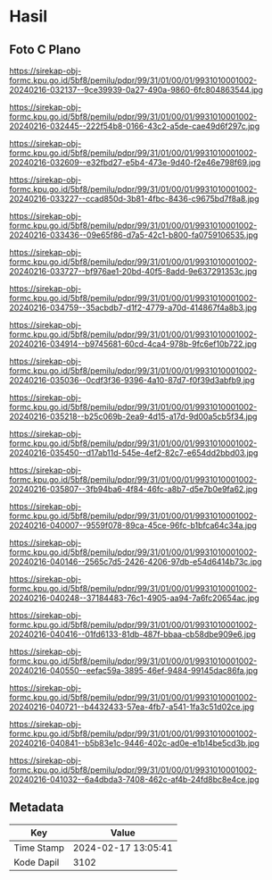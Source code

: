 # Hasil

## Foto C Plano

https://sirekap-obj-formc.kpu.go.id/5bf8/pemilu/pdpr/99/31/01/00/01/9931010001002-20240216-032137--9ce39939-0a27-490a-9860-6fc804863544.jpg

https://sirekap-obj-formc.kpu.go.id/5bf8/pemilu/pdpr/99/31/01/00/01/9931010001002-20240216-032445--222f54b8-0166-43c2-a5de-cae49d6f297c.jpg

https://sirekap-obj-formc.kpu.go.id/5bf8/pemilu/pdpr/99/31/01/00/01/9931010001002-20240216-032609--e32fbd27-e5b4-473e-9d40-f2e46e798f69.jpg

https://sirekap-obj-formc.kpu.go.id/5bf8/pemilu/pdpr/99/31/01/00/01/9931010001002-20240216-033227--ccad850d-3b81-4fbc-8436-c9675bd7f8a8.jpg

https://sirekap-obj-formc.kpu.go.id/5bf8/pemilu/pdpr/99/31/01/00/01/9931010001002-20240216-033436--09e65f86-d7a5-42c1-b800-fa0759106535.jpg

https://sirekap-obj-formc.kpu.go.id/5bf8/pemilu/pdpr/99/31/01/00/01/9931010001002-20240216-033727--bf976ae1-20bd-40f5-8add-9e637291353c.jpg

https://sirekap-obj-formc.kpu.go.id/5bf8/pemilu/pdpr/99/31/01/00/01/9931010001002-20240216-034759--35acbdb7-d1f2-4779-a70d-414867f4a8b3.jpg

https://sirekap-obj-formc.kpu.go.id/5bf8/pemilu/pdpr/99/31/01/00/01/9931010001002-20240216-034914--b9745681-60cd-4ca4-978b-9fc6ef10b722.jpg

https://sirekap-obj-formc.kpu.go.id/5bf8/pemilu/pdpr/99/31/01/00/01/9931010001002-20240216-035036--0cdf3f36-9396-4a10-87d7-f0f39d3abfb9.jpg

https://sirekap-obj-formc.kpu.go.id/5bf8/pemilu/pdpr/99/31/01/00/01/9931010001002-20240216-035218--b25c069b-2ea9-4d15-a17d-9d00a5cb5f34.jpg

https://sirekap-obj-formc.kpu.go.id/5bf8/pemilu/pdpr/99/31/01/00/01/9931010001002-20240216-035450--d17ab11d-545e-4ef2-82c7-e654dd2bbd03.jpg

https://sirekap-obj-formc.kpu.go.id/5bf8/pemilu/pdpr/99/31/01/00/01/9931010001002-20240216-035807--3fb94ba6-4f84-46fc-a8b7-d5e7b0e9fa62.jpg

https://sirekap-obj-formc.kpu.go.id/5bf8/pemilu/pdpr/99/31/01/00/01/9931010001002-20240216-040007--9559f078-89ca-45ce-96fc-b1bfca64c34a.jpg

https://sirekap-obj-formc.kpu.go.id/5bf8/pemilu/pdpr/99/31/01/00/01/9931010001002-20240216-040146--2565c7d5-2426-4206-97db-e54d6414b73c.jpg

https://sirekap-obj-formc.kpu.go.id/5bf8/pemilu/pdpr/99/31/01/00/01/9931010001002-20240216-040248--37184483-76c1-4905-aa94-7a6fc20654ac.jpg

https://sirekap-obj-formc.kpu.go.id/5bf8/pemilu/pdpr/99/31/01/00/01/9931010001002-20240216-040416--01fd6133-81db-487f-bbaa-cb58dbe909e6.jpg

https://sirekap-obj-formc.kpu.go.id/5bf8/pemilu/pdpr/99/31/01/00/01/9931010001002-20240216-040550--eefac59a-3895-46ef-9484-99145dac86fa.jpg

https://sirekap-obj-formc.kpu.go.id/5bf8/pemilu/pdpr/99/31/01/00/01/9931010001002-20240216-040721--b4432433-57ea-4fb7-a541-1fa3c51d02ce.jpg

https://sirekap-obj-formc.kpu.go.id/5bf8/pemilu/pdpr/99/31/01/00/01/9931010001002-20240216-040841--b5b83e1c-9446-402c-ad0e-e1b14be5cd3b.jpg

https://sirekap-obj-formc.kpu.go.id/5bf8/pemilu/pdpr/99/31/01/00/01/9931010001002-20240216-041032--6a4dbda3-7408-462c-af4b-24fd8bc8e4ce.jpg


## Metadata

| Key        | Value               |
| ---------- | ------------------- |
| Time Stamp | 2024-02-17 13:05:41 |
| Kode Dapil | 3102                |



